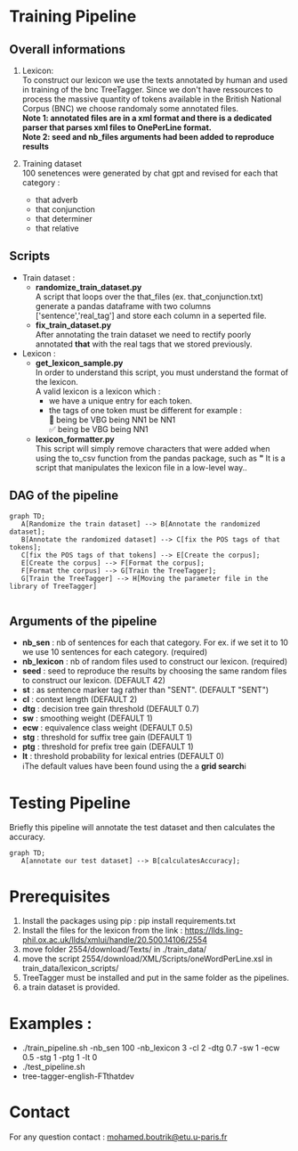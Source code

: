 # Training Pipeline
## Overall informations
   1. Lexicon:
   <br> To construct our lexicon we use the texts annotated by human and used in training of the bnc TreeTagger. Since we don't have ressources to process the massive quantity of tokens available in the British National Corpus (BNC) we choose randomaly some annotated files.<br>
   **Note 1: annotated files are in a xml format and there is a dedicated parser that parses xml files to OnePerLine format.<br>**
   **Note 2: seed and nb_files arguments had been added to reproduce results**

   2. Training dataset 
      <br>100 senetences were generated by chat gpt and revised for each that category :
      * that adverb
      * that conjunction
      * that determiner
      * that relative
## Scripts
   * Train dataset :
     * **randomize_train_dataset.py**<br>
       A script that loops over the that_files (ex. that_conjunction.txt) generate a pandas dataframe with two columns ['sentence','real_tag'] and store each column in a seperted file. 
     * **fix_train_dataset.py**<br>
       After annotating the train dataset we need to rectify poorly annotated **that** with the real tags that we stored previously.
   * Lexicon :
     * **get_lexicon_sample.py**<br>
      In order to understand this script, you must understand the format of the lexicon.<br>
      A valid lexicon is a lexicon which : 
        * we have a unique entry for each token.
        * the tags of one token must be different for example : <br>:no_entry_sign: being   be VBG   being NN1   be NN1 <br>
        :white_check_mark: being be VBG being NN1
     * **lexicon_formatter.py**<br>
     This script will simply remove characters that were added when using the to_csv function from the pandas package, such as **"** It is a script that manipulates the lexicon file in a low-level way..

## DAG of the pipeline
```mermaid
graph TD;
   A[Randomize the train dataset] --> B[Annotate the randomized dataset];
   B[Annotate the randomized dataset] --> C[fix the POS tags of that tokens];
   C[fix the POS tags of that tokens] --> E[Create the corpus];
   E[Create the corpus] --> F[Format the corpus];
   F[Format the corpus] --> G[Train the TreeTagger];
   G[Train the TreeTagger] --> H[Moving the parameter file in the library of TreeTagger]
    
```
## Arguments of the pipeline
* **nb_sen** : nb of sentences for each that category. For ex. if we set it to 10 we use 10 sentences for each category. (required)
* **nb_lexicon** : nb of random files used to construct our lexicon. (required) 
* **seed** : seed to reproduce the results by choosing the same random files to construct our lexicon. (DEFAULT 42) 
* **st** : as sentence marker tag rather than "SENT". (DEFAULT "SENT")
* **cl** : context length (DEFAULT 2)
* **dtg** : decision tree gain threshold (DEFAULT 0.7)
* **sw** : smoothing weight (DEFAULT 1)
* **ecw** : equivalence class weight (DEFAULT 0.5)
* **stg** : threshold for suffix tree gain (DEFAULT 1)
* **ptg** : threshold for prefix tree gain (DEFAULT 1)
* **lt** : threshold probability for lexical entries (DEFAULT 0)<br>
:information_source:The default values have been found using the a **grid search**:information_source:

# Testing Pipeline
Briefly this pipeline will annotate the test dataset and then calculates the accuracy. 
```mermaid
graph TD;
   A[annotate our test dataset] --> B[calculatesAccuracy];
```
# Prerequisites

1. Install the packages using pip : pip install requirements.txt
2. Install the files for the lexicon from the link : https://llds.ling-phil.ox.ac.uk/llds/xmlui/handle/20.500.14106/2554
3. move folder 2554/download/Texts/ in ./train_data/
4. move the script 2554/download/XML/Scripts/oneWordPerLine.xsl in train_data/lexicon_scripts/
5. TreeTagger must be installed and put in the same folder as the pipelines.
6. a train dataset is provided.
   
# Examples : 
 *  ./train_pipeline.sh -nb_sen 100 -nb_lexicon 3 -cl 2 -dtg 0.7 -sw 1 -ecw 0.5 -stg 1 -ptg 1 -lt 0
 *  ./test_pipeline.sh
 *  tree-tagger-english-FTthatdev

# Contact
For any question contact : mohamed.boutrik@etu.u-paris.fr 